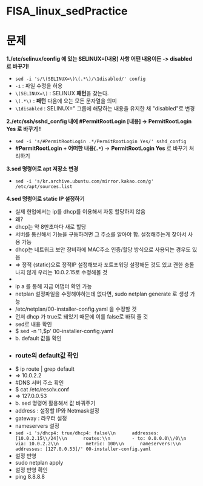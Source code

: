 # FISA_linux_sedPractice

# 문제
**1./etc/selinux/config 에 있는 SELINUX=[내용] 사항 어떤 내용이든 -> disabled 로 바꾸기!** 
- `sed -i 's/\(SELINUX=\)\(.*\)/\1disabled/' config`
- `-i` : 파일 수정을 허용
- `\(SELINUX=\)` : SELINUX **패턴**을 찾는다.
- `\(.*\)` : **패턴** 다음에 오는 모든 문자열을 의미
- `\1disabled` : SELINUX=" 그룹에 해당하는 내용을 유지한 채 "disabled"로 변경

**2./etc/ssh/sshd_config 내에 #PermitRootLogin [내용] → PermitRootLogin Yes 로 바꾸기 !**
 - `sed -i 's/#PermitRootLogin .*/PermitRootLogin Yes/' sshd_config`
 - **#PermitRootLogin + 어떠한 내용(`.*`)** → **PermitRootLogin Yes** 로 바꾸기 처리하기

**3.sed 명령어로 apt 저장소 변경**
 - `sed -i 's/kr.archive.ubuntu.com/mirror.kakao.com/g' /etc/apt/sources.list`
 
**4.sed 명령어로 static IP 설정하기**
 - 실제 현업에서는 ip를 dhcp를 이용해서 자동 할당하지 않음
 - 왜?
 - dhcp는 약 8만초마다 새로 할당
 - 서버를 통신해서 기능을 구동하려면 그 주소를 알아야 함. 설정해주는게 찾아서 사용 가능
 - dhcp는 네트워크 보안 장비하에 MAC주소 인증/할당 방식으로 사용되는 경우도 있음
 - ⇒ 정적 (static)으로 정적IP 설정해보자 포트포워딩 설정해둔 것도 있고 괜한 충돌 나지 않게 우리는 10.0.2.15로 수정해볼 것
 - </aside>
 - ip a 를 통해 지금 어댑터 확인 가능
 - netplan 설정파일을 수정해야하는데 없다면, sudo netplan generate 로 생성 가능
 - /etc/netplan/00-installer-config.yaml 을 수정할 것
 - 먼저 dhcp 가 true로 돼있기 때문에 이를 false로 바꿔 줄 것
 - sed로 내용 확인
 - $ sed -n '1,$p' 00-installer-config.yaml
 - b. default 값들 확인
 - ### route의 default값 확인
 - $ ip route | grep default
 - => 10.0.2.2
 - #DNS 서버 주소 확인
 - $ cat /etc/resolv.conf
 - => 127.0.0.53
 - b. sed 명령어 활용해서 값 바꿔주기
 - address : 설정할 IP와 Netmask설정
 - gateway : 라우터 설정
 - nameservers 설정
 - `sed -i 's/dhcp4: true/dhcp4: false\\n      addresses: [10.0.2.15\\/24]\\n      routes:\\n        - to: 0.0.0.0\\/0\\n          via: 10.0.2.2\\n          metric: 100\\n      nameservers:\\n        addresses: [127.0.0.53]/' 00-installer-config.yaml`
 - 설정 반영
 - sudo netplan apply
 - 설정 반영 확인
 - ping 8.8.8.8 
